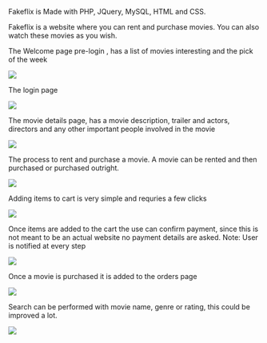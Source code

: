 Fakeflix is Made with PHP, JQuery, MySQL, HTML and CSS. 

Fakeflix is a website where you can rent and purchase movies. You can also watch these movies as you wish. 

The Welcome page pre-login , has a list of movies interesting and the pick of the week

![](https://github.com/crash1989/Fakeflix---A-simple-Movie-Rental-Purchase-and-Watching-Website/blob/master/Images/pre-login.gif)

The login page

![](https://github.com/crash1989/Fakeflix---A-simple-Movie-Rental-Purchase-and-Watching-Website/blob/master/Images/login.gif)

The movie details page, has a movie description, trailer and actors, directors and any other important people involved in the movie

![](https://github.com/crash1989/Fakeflix---A-simple-Movie-Rental-Purchase-and-Watching-Website/blob/master/Images/movie_details.gif)

The process to rent and purchase a movie. A movie can be rented and then purchased or purchased outright. 

![](https://github.com/crash1989/Fakeflix---A-simple-Movie-Rental-Purchase-and-Watching-Website/blob/master/Images/movie_purchase.gif)

Adding items to cart is very simple and requries a few clicks

![](https://github.com/crash1989/Fakeflix---A-simple-Movie-Rental-Purchase-and-Watching-Website/blob/master/Images/cart.gif)

Once items are added to the cart the use can confirm payment, since this is not meant to be an actual website no payment details are asked. Note: User is notified at every step

![](https://github.com/crash1989/Fakeflix---A-simple-Movie-Rental-Purchase-and-Watching-Website/blob/master/Images/cart-2.gif)

Once a movie is purchased it is added to the orders page

![](https://github.com/crash1989/Fakeflix---A-simple-Movie-Rental-Purchase-and-Watching-Website/blob/master/Images/orders.gif)

Search can be performed with movie name, genre or rating, this could be improved a lot.

![](https://github.com/crash1989/Fakeflix---A-simple-Movie-Rental-Purchase-and-Watching-Website/blob/master/Images/search.gif)



